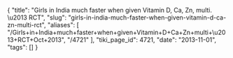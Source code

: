 {
    "title": "Girls in India much faster when given Vitamin D, Ca, Zn, multi. \u2013 RCT",
    "slug": "girls-in-india-much-faster-when-given-vitamin-d-ca-zn-multi-rct",
    "aliases": [
        "/Girls+in+India+much+faster+when+given+Vitamin+D+Ca+Zn+multi+\u2013+RCT+Oct+2013",
        "/4721"
    ],
    "tiki_page_id": 4721,
    "date": "2013-11-01",
    "tags": []
}